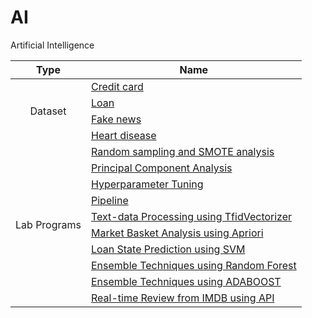 
# AI
Artificial Intelligence

<table>
<thead>
  <tr>
    <th>Type</th>
    <th>Name</th>
  </tr>
</thead>
<tbody>
  <tr>
    <td rowspan="4" align="center">Dataset</td>
    <td><a href="https://drive.google.com/uc?id=1hGvavGU4GZVv-yclEMVx3E9kXDed8hbq&export=download">Credit card</a></td>
  </tr>
  <tr>
    <td><a href="https://drive.google.com/uc?id=1_EDoCOuv2nv5dDFap0kzYRYDMzJbjrxp&export=download">Loan</a></td>
  </tr>
  <tr>
    <td><a href="https://drive.google.com/uc?id=1Uj1zuAlokmJFqOkmOvGX0pcP8LCWQFlN&export=download">Fake news</a></td>
  </tr>
  <tr>
    <td><a href="https://drive.google.com/uc?id=1SLUgzWH_zq8uHH4wEOkMx2Jjrqi2x2ee&export=download">Heart disease</a></td>
  </tr>
  
  <tr>
    <td rowspan="10" align="center">Lab Programs</td>
    <td><a href="Lab01.ipynb">Random sampling and SMOTE analysis</a></td>
  </tr>
  <tr>
    <td><a href="Lab02.ipynb">Principal Component Analysis</a></td>
  </tr>
  <tr>
    <td><a href="Lab03.ipynb">Hyperparameter Tuning</a></td>
  </tr>
  <tr>
    <td><a href="Lab04.ipynb">Pipeline</td>
  </tr>
  <tr>
    <td><a href="Lab05.ipynb">Text-data Processing using TfidVectorizer</a></td>
  </tr>
  <tr>
    <td><a href="Lab06.ipynb">Market Basket Analysis using Apriori</a></td>
  </tr>
  <tr>
    <td><a href="Lab07.ipynb">Loan State Prediction using SVM</a></td>
  </tr>
  <tr>
    <td><a href="Lab08.ipynb">Ensemble Techniques using Random Forest</a></td>
  </tr>
  <tr>
    <td><a href="Lab09.ipynb">Ensemble Techniques using ADABOOST</a></td>
  </tr>
  <tr>
    <td><a href="Lab10.ipynb">Real-time Review from IMDB using API</a></td>
  </tr>
  
  

  
  
  
  







</tbody>
</table>

